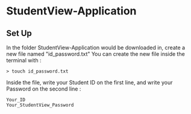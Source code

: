 # StudentView-Application

## Set Up

In the folder StudentView-Application would be downloaded in, create a new file named "id_password.txt"
You can create the new file inside the terminal with :
```
> touch id_password.txt
```

Inside the file, write your Student ID on the first line, and write your Password on the second line :
```
Your_ID
Your_StudentView_Password
```
